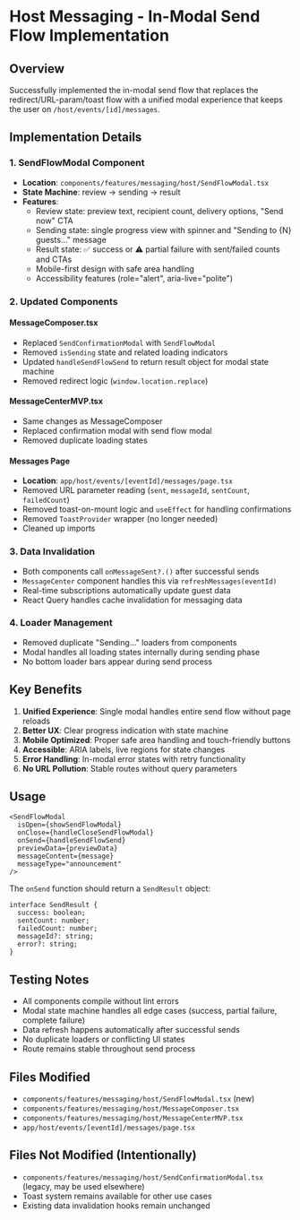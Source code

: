 # Host Messaging - In-Modal Send Flow Implementation

## Overview
Successfully implemented the in-modal send flow that replaces the redirect/URL-param/toast flow with a unified modal experience that keeps the user on `/host/events/[id]/messages`.

## Implementation Details

### 1. SendFlowModal Component
- **Location**: `components/features/messaging/host/SendFlowModal.tsx`
- **State Machine**: review → sending → result
- **Features**:
  - Review state: preview text, recipient count, delivery options, "Send now" CTA
  - Sending state: single progress view with spinner and "Sending to {N} guests..." message
  - Result state: ✅ success or ⚠️ partial failure with sent/failed counts and CTAs
  - Mobile-first design with safe area handling
  - Accessibility features (role="alert", aria-live="polite")

### 2. Updated Components

#### MessageComposer.tsx
- Replaced `SendConfirmationModal` with `SendFlowModal`
- Removed `isSending` state and related loading indicators
- Updated `handleSendFlowSend` to return result object for modal state machine
- Removed redirect logic (`window.location.replace`)

#### MessageCenterMVP.tsx  
- Same changes as MessageComposer
- Replaced confirmation modal with send flow modal
- Removed duplicate loading states

#### Messages Page
- **Location**: `app/host/events/[eventId]/messages/page.tsx`
- Removed URL parameter reading (`sent`, `messageId`, `sentCount`, `failedCount`)
- Removed toast-on-mount logic and `useEffect` for handling confirmations
- Removed `ToastProvider` wrapper (no longer needed)
- Cleaned up imports

### 3. Data Invalidation
- Both components call `onMessageSent?.()` after successful sends
- `MessageCenter` component handles this via `refreshMessages(eventId)`
- Real-time subscriptions automatically update guest data
- React Query handles cache invalidation for messaging data

### 4. Loader Management
- Removed duplicate "Sending..." loaders from components
- Modal handles all loading states internally during sending phase
- No bottom loader bars appear during send process

## Key Benefits

1. **Unified Experience**: Single modal handles entire send flow without page reloads
2. **Better UX**: Clear progress indication with state machine
3. **Mobile Optimized**: Proper safe area handling and touch-friendly buttons
4. **Accessible**: ARIA labels, live regions for state changes
5. **Error Handling**: In-modal error states with retry functionality
6. **No URL Pollution**: Stable routes without query parameters

## Usage

```tsx
<SendFlowModal
  isOpen={showSendFlowModal}
  onClose={handleCloseSendFlowModal}
  onSend={handleSendFlowSend}
  previewData={previewData}
  messageContent={message}
  messageType="announcement"
/>
```

The `onSend` function should return a `SendResult` object:
```tsx
interface SendResult {
  success: boolean;
  sentCount: number;
  failedCount: number;
  messageId?: string;
  error?: string;
}
```

## Testing Notes
- All components compile without lint errors
- Modal state machine handles all edge cases (success, partial failure, complete failure)
- Data refresh happens automatically after successful sends
- No duplicate loaders or conflicting UI states
- Route remains stable throughout send process

## Files Modified
- `components/features/messaging/host/SendFlowModal.tsx` (new)
- `components/features/messaging/host/MessageComposer.tsx`
- `components/features/messaging/host/MessageCenterMVP.tsx`
- `app/host/events/[eventId]/messages/page.tsx`

## Files Not Modified (Intentionally)
- `components/features/messaging/host/SendConfirmationModal.tsx` (legacy, may be used elsewhere)
- Toast system remains available for other use cases
- Existing data invalidation hooks remain unchanged